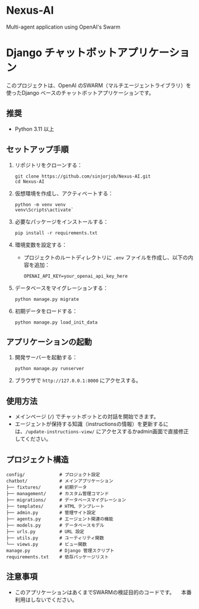 # Nexus-AI
Multi-agent application using OpenAI's Swarm

# Django チャットボットアプリケーション

このプロジェクトは、OpenAI のSWARM（マルチエージェントライブラリ）を使ったDjango ベースのチャットボットアプリケーションです。

## 推奨

- Python 3.11 以上

## セットアップ手順

1. リポジトリをクローンする：
   ```
   git clone https://github.com/sinjorjob/Nexus-AI.git
   cd Nexus-AI
   ```

2. 仮想環境を作成し、アクティベートする：
   ```
   python -m venv venv
   venv\Scripts\activate`
   ```

3. 必要なパッケージをインストールする：
   ```
   pip install -r requirements.txt
   ```

4. 環境変数を設定する：
   - プロジェクトのルートディレクトリに `.env` ファイルを作成し、以下の内容を追加：
     ```
     OPENAI_API_KEY=your_openai_api_key_here
     ```

5. データベースをマイグレーションする：
   ```
   python manage.py migrate
   ```

6. 初期データをロードする：
   ```
   python manage.py load_init_data
   ```

## アプリケーションの起動

1. 開発サーバーを起動する：
   ```
   python manage.py runserver
   ```

2. ブラウザで `http://127.0.0.1:8000` にアクセスする。

## 使用方法

- メインページ (`/`) でチャットボットとの対話を開始できます。
- エージェントが保持する知識（instructionsの情報）を更新するには、`/update-instructions-view/` にアクセスするかadmin画面で直接修正してください。

## プロジェクト構造

```
config/             # プロジェクト設定
chatbot/            # メインアプリケーション
├── fixtures/       # 初期データ
├── management/     # カスタム管理コマンド
├── migrations/     # データベースマイグレーション
├── templates/      # HTML テンプレート
├── admin.py        # 管理サイト設定
├── agents.py       # エージェント関連の機能
├── models.py       # データベースモデル
├── urls.py         # URL 設定
├── utils.py        # ユーティリティ関数
└── views.py        # ビュー関数
manage.py           # Django 管理スクリプト
requirements.txt    # 依存パッケージリスト
```

## 注意事項

- このアプリケーションはあくまでSWARMの検証目的のコードです。
　本番利用はしないでください。

